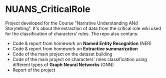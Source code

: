 # NUANS_CriticalRole
Project developed for the Course "Narrative Understanding ANd Storytelling". 
It's about the extraction of data from the critical role wiki used for the classification of characters' roles.
The repo also contans:

 - Code & report from homework on **Named Entity Recognition** (NER)
 - Code & report from homework on **Extractive summarization**
 - Code of the main project on the dataset building
 - Code of the main project on characters' roles classification using different types of **Graph Neural Networks** (GNN)
 - Report of the project